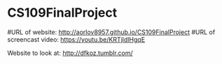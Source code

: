 # CS109FinalProject

#URL of website: http://aorlov8957.github.io/CS109FinalProject
#URL of screencast video: https://youtu.be/KRTjIdlHgqE


Website to look at: http://dfkoz.tumblr.com/
